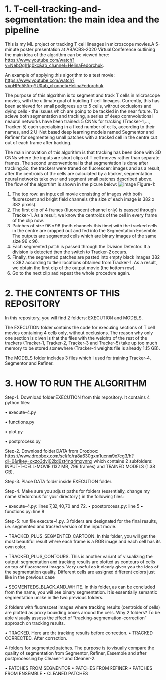 # 1. T-cell-tracking-and-segmentation: the main idea and the pipeline
This is my ML project on tracking T cell lineages in microscope movies.A 5-minute poster presentation at ABACBS-2020 Virtual Conference outlining the main idea of the algorithm can be viewed here: https://www.youtube.com/watch?v=NebOgh1q0kc&ab_channel=HelinaFedorchuk.

An example of applying this algorithm to a test movie:
https://www.youtube.com/watch?v=pHPd5FArgYU&ab_channel=HelinaFedorchuk

The purpose of this algorithm is to segment and track T cells in microscope movies, with the ultimate goal of buidling T cell lineages. Currently, this has been achieved for small pedigrees up to 5 cells, without occlusions and dying cells - the issues which are going to be tackled in the near future.
To acieve both segmentation and tracking, a series of deep comnvolutional neaural networks have been trained: 5 CNNs for tracking (Tracker-1,..., Tracker-5) each specialising in a fixed number of cells, according to their names,  and 2 U-Net based deep learning models named Segmentor and Refiner for segmenteing small patches with a tracked cell in the centre cut out of each frame after tracking.

The main innovation of this algorithm is that tracking has been done with 3D CNNs where the inputs are short clips of T cell movies rather than separate frames. The second unconventional is that segmentation is done after tracking.So, the trackers were traned on fluorescent images and as a result, after the centroids of the cells are calculated by a tracker, segmentation neural networks take over and segment small patches described above.
The flow of the algortihm is shown in the picure below:
![image](https://user-images.githubusercontent.com/17193930/188294823-f0d75314-a2fa-4fec-bb47-82150116d443.png) 
Figure-1:
1. The top row: an input cell movie consisting of images with both fluorescent and bright field channels (the size of each image is 382 x 382 pixels).
2. The first clip of 4 frames (fluorescent channel only) is passed through Tracker-1. As a result, we know the centroids of the cell in every frame of the clip now.
 3. Patches of size 96 x 96 (both channels this time) with the tracked cells in the centre are cropped out and fed into the Segmentation Ensemble. The outputs are segmented cells which are binary images of the same size 96 x 96. 
4. Each segmented patch is passed through the Division Detector. It a division is detected then the switch to Tracker-2 occurs.
5. Finally, the segmented patches are pasted into empty black images 382 x 382 according to their locations obtained from Tracker-1. As a result, we obtain the first clip of the output movie (the bottom row).
 6. Go to the next clip and repeat the whole procedure again.
 


# 2. THE CONTENTS OF THIS REPOSITORY
In this repository, you will find 2 folders: EXECUTION and MODELS. 

The EXECUTION folder contains the code for executing  sections of T cell movies containing 4 cells only, without occlusions. The reason why only one section is given is that the files with the weights of the rest of the trackers (Tracker-1, Tracker-2, Tracker-3 and Tracker-5) take up too much memory to be stored somewhere (Tracker-4 weights file is already 1.15 GB).

 The MODELS folder includes 3 files which I used for training Tracker-4, Segmentor and Refiner.

# 3. HOW TO RUN THE ALGORITHM

Step-1. Download folder EXECUTION from this repository. It contains 4 python files:


•	execute-4.py


•	functions.py


•	plot.py


•	postprocess.py


Step-2. Download folder DATA from Dropbox: https://www.dropbox.com/scl/fo/ra8a630gxm1ucnm9x7cg3/h?dl=0&rlkey=oxzo3dyj02kd6zt4nq4mxynnx   which contains 2 subfolders: INPUT-T-CELL-MOVIE (132 MB, 796 frames) and TRAINED MODELS (1.38 GB).

Step-3. Place DATA folder inside EXECUTION folder.

Step-4.  Make sure you adjust paths for folders (essentially, change my name kfedorchuk for your directory ) in the following files:

•	execute-4.py: lines 7,32,40,70 and 72.
•	poostprocess.py: line 5
•	functions.py: line 8

Step-5: run file execute-4.py.
3 folders are designated for the final results, i.e. segmented and tracked version of the input movie.

•	TRACKED_PLUS_SEGMENTED_CARTOON. In this folder, you will get the most beautiful result where each frame is a RGB image and each cell has its own color.

•	TRACKED_PLUS_CONTOURS. This is another variant of visualizing the output: segmentation and tracking results are plotted as contours of cells on top of fluorescent images. Very useful as it clearly gives you the idea of the segmentation quality. Different cells are assigned different colors just like in the previous case.

•	SEGMENTEDS_BLACK_AND_WHITE. In this folder, as can be concluded from the name, you will see binary segmentation. It is essentially semantic segmentation unlike in the two previous folders. 

2 folders with fluorescent images where tracking results (centroids of cells) are plotted as proxy bounding boxes around the cells. Why 2 folders? To be able visually assess the effect of “tracking-segmentation-correction” approach on tracking results.

•	TRACKED. Here are the tracking results before correction.
•	TRACKED CORRECTED. After correction.

4 folders for segmented patches. The purpose is to visually compare the quality of segmentation from Segmentor, Refiner, Ensemble and after postprocessing by Cleaner-1 and Cleaner-2.

•	PATCHES FROM SEGMENTOR
•	PATCHES FROM REFINER
•	PATCHES FROM ENSEMBLE
•	CLEANED PATCHES








 




